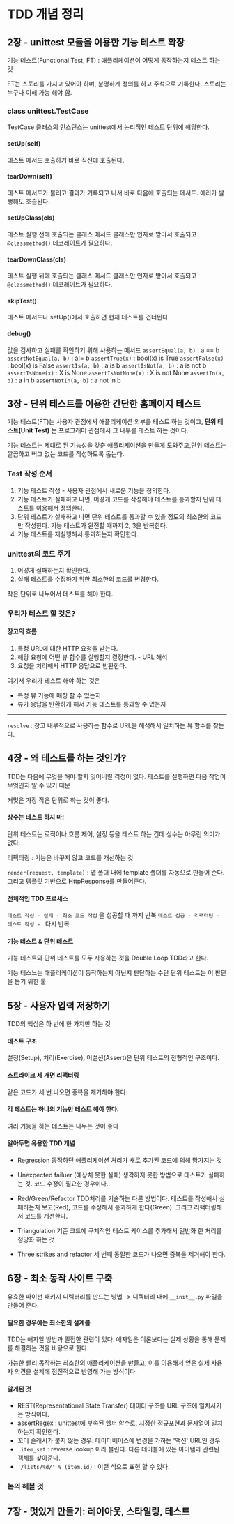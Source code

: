 # TDD 개념 정리

## 2장 - unittest 모듈을 이용한 기능 테스트 확장

기능 테스트(Functional Test, FT) : 애플리케이션이 어떻게 동작하는지 테스트 하는 것

FT는 스토리를 가지고 있어야 하며, 분명하게 정의를 하고 주석으로 기록한다. 스토리는 누구나 이해 가능 해야 함.

### class unittest.TestCase
TestCase 클래스의 인스턴스는 unittest에서 논리적인 테스트 단위에 해당한다.

#### setUp(self)
테스트 메서드 호출하기 바로 직전에 호출된다.

#### tearDown(self)
테스트 메서드가 불리고 결과가 기록되고 나서 바로 다음에 호출되는 메서드. 에러가 발생해도 호출된다.

#### setUpClass(cls)
테스트 실행 전에 호출되는 클래스 메서드
클래스만 인자로 받아서 호출되고 `@classmethod()` 데코레이트가 필요하다.

#### tearDownClass(cls)
테스트 실행 뒤에 호출되는 클래스 메서드
클래스만 인자로 받아서 호출되고 `@classmethod()` 데코레이트가 필요하다.

#### skipTest()
테스트 메서드나 setUp()에서 호출하면 현재 테스트를 건너뛴다.

#### debug()
값을 검사하고 실패를 확인하기 위해 사용하는 메서드
`assertEqual(a, b)` : a == b
`assertNotEqual(a, b)` : a!= b
`assertTrue(x)` : bool(x) is True
`assertFalse(x)` : bool(x) is False
`assertIs(a, b)` : a is b
`assertIsNot(a, b)` : a is not b
`assertIsNone(x)` : X is None
`assertIsNotNone(x)` : X is not None
`assertIn(a, b)` : a in b
`assertNotIn(a, b)` : a not in b

## 3장 - 단위 테스트를 이용한 간단한 홈페이지 테스트

기능 테스트(FT)는 사용자 관점에서 애플리케이션 외부를 테스트 하는 것이고, 
**단위 테스트(Unit Test)** 는 프로그래머 관점에서 그 내부를 테스트 하는 것이다.

기능 테스트는 제대로 된 기능성을 갖춘 애플리케이션을 만들게 도와주고,단위 테스트는 깔끔하고 버그 없는 코드를 작성하도록 돕는다.

### Test 작성 순서
1. 기능 테스트 작성 - 사용자 관점에서 새로운 기능을 정의한다.
2. 기능 테스트가 실패하고 나면, 어떻게 코드를 작성해야 테스트를 통과할지 단위 테스트를 이용해서 정의한다.
3. 단위 테스트가 실패하고 나면 단위 테스트를 통과할 수 있을 정도의 최소한의 코드만 작성한다.
기능 테스트가 완전할 때까지 2, 3을 반복한다.
4. 기능 테스트를 재실행해서 통과하는지 확인한다.


### unittest의 코드 주기
1. 어떻게 실패하는지 확인한다.
2. 실패 테스트를 수정하기 위한 최소한의 코드를 변경한다.

작은 단위로 나누어서 테스트를 해야 한다.


### 우리가 테스트 할 것은?

#### 장고의 흐름
1. 특정 URL에 대한 HTTP 요청을 받는다.
2. 해당 요청에 어떤 뷰 함수를 실행할지 결정한다. - URL 해석
3. 요청을 처리해서 HTTP 응답으로 반환한다.

여기서 우리가 테스트 해야 하는 것은
- 특정 뷰 기능에 매칭 할 수 있는지
- 뷰가 응답을 반환하게 해서 기능 테스트를 통과할 수 있는지

---

`resolve` : 장고 내부적으로 사용하는 함수로 URL을 해석해서 일치하는 뷰 함수를 찾는다.


## 4장 - 왜 테스트를 하는 것인가?

TDD는 다음에 무엇을 해야 할지 잊어버릴 걱정이 없다. 테스트를 실행하면 다음 작업이 무엇인지 알 수 있기 때문

커밋은 가장 작은 단위로 하는 것이 좋다.

#### 상수는 테스트 하지 마!
단위 테스트는 로직이나 흐름 제어, 설정 등을 테스트 하는 건데 상수는 아무런 의미가 없다.

리팩터링 : 기능은 바꾸지 않고 코드를 개선하는 것

`render(request, template)` : 앱 폴더 내에 template 폴더를 자동으로 만들어 준다. 그리고 템플릿 기반으로 HttpResponse를 만들어준다.

#### 전체적인 TDD 프로세스
`테스트 작성 - 실패 - 최소 코드 작성` 을 성공할 때 까지 반복
`테스트 성공 - 리팩터링 - 테스트 작성 - `  다시 반복

#### 기능 테스트 & 단위 테스트
기능 테스트와 단위 테스트를 모두 사용하는 것을 Double Loop TDD라고 한다.

기능 테스느는 애플리케이션이 동작하는지 아닌지 판단하는 수단
단위 테스트는 이 판단을 돕기 위한 툴


## 5장 - 사용자 입력 저장하기

TDD의 핵심은 하 번에 한 가지만 하는 것

#### 테스트 구조
설정(Setup), 처리(Exercise), 어설션(Assert)은 단위 테스트의 전형적인 구조이다.

#### 스트라이크 세 개면 리팩터링
같은 코드가 세 번 나오면 중복을 제거해야 한다.

#### 각 테스트는 하나의 기능만 테스트 해야 한다.
여러 기능을 하는 테스트는 나누는 것이 좋다

#### 알아두면 유용한 TDD 개념
- Regression
동작하던 애플리케이션 처리가 새로 추가된 코드에 의해 망가지는 것

- Unexpected failuer (예상치 못한 실패)
생각하지 못한 방법으로 테스트가 실패하는 것. 코드 수정이 필요한 경우이다.

- Red/Green/Refactor
TDD처리를 기술하는 다른 방법이다. 테스트를 작성해서 실패하는지 보고(Red), 코드를 수정해서 통과하게 한다(Green). 그리고 리팩터링해서 코드를 개선한다.

- Triangulation
기존 코드에 구체적인 테스트 케이스를 추가해서 일반화 한 처리를 정당화 하는 것

- Three strikes and refactor
세 번째 동일한 코드가 나오면 중복을 제거해야 한다.

## 6장 - 최소 동작 사이트 구축

유효한 파이썬 패키지 디렉터리를 만드는 방법 -> 디렉터리 내에 `__init__.py` 파일을 만들어 준다.


#### 필요한 경우에는 최소한의 설계를
TDD는 애자일 방법과 밀접한 관련이 있다. 애자일은 이론보다는 실제 상황을 통해 문제를 해결하는 것을 바탕으로 한다.

가능한 빨리 동작하는 최소한의 애플리케이션을 만들고, 이를 이용해서 얻은 실제 사용자 의견을 설계에 점진적으로 반영해 가는 방식이다.

#### 알게된 것
- REST(Representational State Transfer)
데이터 구조를 URL 구조에 일치시키는 방식이다. 
- assertRegex : unittest에 부속된 헬퍼 함수로, 지정한 정규포현과 문자열이 일치하는지 확인한다.
- 꼬리 슬래시가 붙지 않는 경우: 데이터베이스에 변경을 가하는 '액션' URL인 경우
- `.item_set` : reverse lookup 이라 불린다. 다른 테이블에 있는 아이템과 관련된 객체를 찾아준다.
- `'/lists/%d/' % (item.id)` : 이런 식으로 표현 할 수 있다.

### 논의 해볼 것

## 7장 - 멋있게 만들기: 레이아웃, 스타일링, 테스트
